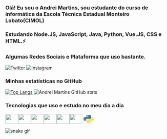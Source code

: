 ### Olá! Eu sou o Andrei Martins, sou estudante do curso de informática da Escola Técnica Estadual Monteiro Lobato(CIMOL)
### Estudando Node.JS, JavaScript, Java, Python, Vue.JS, CSS e HTML.⚡

### Algumas Redes Sociais e Plataforma que uso bastante.
[![Twitter](https://img.shields.io/badge/Twitter-1DA1F2?style=for-the-badge&logo=twitter&logoColor=white)](https://twitter.com/AndreiElia444)
[![Instagram](https://img.shields.io/badge/Instagram-E4405F?style=for-the-badge&logo=instagram&logoColor=white)](https://instagram.com/andrei_coelho_?igshid=MzNlNGNkZWQ4Mg==)

### Minhas estatísticas no GitHub

[![Top Langs](https://github-readme-stats.vercel.app/api/top-langs/?username=AndreiMartinsCoelho&layout=donut&show_icons=true&theme=radical)](https://github.com/anuraghazra/github-readme-stats)
![Andrei Martins GitHub stats](https://github-readme-stats.vercel.app/api?username=AndreiMartinsCoelho&show_icons=true&theme=radical&layout=demo)

### Tecnologias que uso e estudo no meu dia a dia
<div style="display:flex">
    <img align="center" height="30" width="40" src="https://cdn.jsdelivr.net/gh/devicons/devicon/icons/css3/css3-original.svg" />    
    <img align="center" height="30" width="40" src="https://cdn.jsdelivr.net/gh/devicons/devicon/icons/html5/html5-original.svg" />   
    <img align="center" height="30" width="40" src="https://cdn.jsdelivr.net/gh/devicons/devicon/icons/javascript/javascript-original.svg" />    
    <img align="center" height="30" width="40"src="https://cdn.jsdelivr.net/gh/devicons/devicon/icons/java/java-original.svg" />   
    <img align="center" height="30" width="40" src="https://cdn.jsdelivr.net/gh/devicons/devicon/icons/nodejs/nodejs-original.svg" />
    <img align="center" height="30" width="40" src="https://cdn.jsdelivr.net/gh/devicons/devicon/icons/vuejs/vuejs-original.svg" />
    <img align="center" height="30" width="40" src="https://raw.githubusercontent.com/devicons/devicon/master/icons/python/python-original.svg">
</div>

![snake gif](https://github.com/vinikrummenauer/vinikrummenauer/blob/output/github-contribution-grid-snake.svg)
